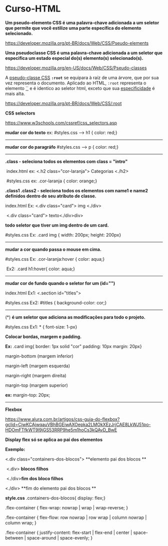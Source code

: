 # Curso-HTML



**Um pseudo-elemento CSS é uma palavra-chave adicionada a um seletor que permite que você estilize uma parte específica do elemento selecionado.**

https://developer.mozilla.org/pt-BR/docs/Web/CSS/Pseudo-elements

**Uma pseudoclasse CSS é uma palavra-chave adicionada a um seletor que especifica um estado especial do(s) elemento(s) selecionado(s).**

https://developer.mozilla.org/en-US/docs/Web/CSS/Pseudo-classes



A [pseudo-classe CSS](https://developer.mozilla.org/en-US/docs/Web/CSS/Pseudo-classes) **`:root`** se equipara à raíz de uma árvore, que por sua vez representa o documento. Aplicado ao HTML, `:root` representa o elemento [``](https://developer.mozilla.org/pt-BR/docs/Web/HTML/Element/html) e é identico ao seletor html, exceto que sua [especificidade](https://developer.mozilla.org/pt-BR/docs/Web/CSS/Specificity) é mais alta.

https://developer.mozilla.org/pt-BR/docs/Web/CSS/:root

**CSS selectors**

https://www.w3schools.com/cssref/css_selectors.asp

**mudar cor do texto** ex: #styles.css --> h1 { color: red;}

------------------------------------------------------------------------------------------------

**mudar cor do paragráfo** #styles.css --> p { color: red;}

--------------------------------------------------------------------------------------------

**.class - seleciona todos os elementos com class = "intro"**

​							index.html		ex: <.h2 class="cor-laranja"> Categorias <./h2>

​							#styles.css 		ex: .cor-laranja { color: orange;}

**.class1 .class2 - seleciona todos os elementos com name1 e name2 definidos dentro de seu atributo de classe.**

index.html Ex: <.div class="card"> img <./div>

​							<.div class="card"> texto<./div>div>

**todo seletor que tiver um img dentro de um card.**

#styles.css Ex:  .card img { width: 200px; height: 200px}

------------------------------------------------------------------------------------------------------------------------------

**mudar a cor quando passa o mouse em cima.**

#styles.css Ex: .cor-laranja:hover { color: aqua;}

​					Ex2: .card h1:hover{ color: aqua;}

-------------------------------------------------------------------------------------------------------------------------

**mudar cor de fundo quando o seletor for um (id="")**

index.html Ex1: <.section id="titles">

#styles.css Ex2: #titles { background-color: cor;}

-------------------------------------------------------------------------------------------------------------------------------------

(*) **é um seletor que adiciona as modificações para todo o projeto.**

#styles.css Ex1:  * { font-size: 1-px}

**Colocar bordas, margem e padding.**

**Ex:**  .card img{ border: 1px solid "cor" padding: 10px margin: 20px}



margin-bottom (margem inferior)

margin-left (margem esquerda)

margin-right (margem direita)

margin-top (margem superior)

**ex:** margin-top: 20px;

----------------------------------------------------------------------------------------------------------------------------------------

**Flexbox**

https://www.alura.com.br/artigos/css-guia-do-flexbox?gclid=CjwKCAjwqauVBhBGEiwAXOepka2LMOkXEzJrjCAE8LkWJ51po-HDOmFTfkWT9l9jGS53RRP9he5m1hoCs3kQAvD_BwE



**Display flex só se aplica ao pai dos elementos**

**Exemplo:**

<.div class="containers-dos-blocos"> **elemento pai dos blocos **

​			<.div> **blocos filhos**

​			<./div>**fim dos bloco filhos**

<./div> **fim do elemento pai dos blocos **

**style.css** .containers-dos-blocos{ display: flex;}

.flex-container {    flex-wrap: nowrap | wrap | wrap-reverse;  }

.flex-container {    flex-flow: row nowrap | row wrap | column nowrap | column wrap;  }

.flex-container {    justify-content: flex-start | flex-end | center | space-between | space-around | space-evenly;  }
